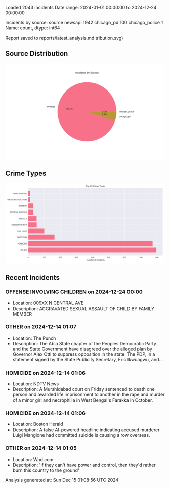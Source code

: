 
Loaded 2043 incidents
Date range: 2024-01-01 00:00:00 to 2024-12-24 00:00:00

Incidents by source:
source
newsapi           1942
chicago_pd         100
chicago_police       1
Name: count, dtype: int64

Report saved to reports/latest_analysis.md
tribution.svg)

## Source Distribution
![Source Distribution](images/source_distribution.svg)

## Crime Types
![Crime Types](images/crime_types.svg)

## Recent Incidents

### OFFENSE INVOLVING CHILDREN on 2024-12-24 00:00
- Location: 009XX N CENTRAL AVE
- Description: AGGRAVATED SEXUAL ASSAULT OF CHILD BY FAMILY MEMBER


### OTHER on 2024-12-14 01:07
- Location: The Punch
- Description: The Abia State chapter of the Peoples Democratic Party and the State Government have disagreed over the alleged plan by Governor Alex Otti to suppress opposition in the state. The PDP, in a statement signed by the State Publicity Secretary, Eric Ikwuagwu, and…


### HOMICIDE on 2024-12-14 01:06
- Location: NDTV News
- Description: A Murshidabad court on Friday sentenced to death one person and awarded life imprisonment to another in the rape and murder of a minor girl and necrophilia in West Bengal's Farakka in October.


### HOMICIDE on 2024-12-14 01:06
- Location: Boston Herald
- Description: A false AI-powered headline indicating accused murderer Luigi Mangione had committed suicide is causing a row overseas.


### OTHER on 2024-12-14 01:05
- Location: Wnd.com
- Description: 'If they can't have power and control, then they'd rather burn this country to the ground'

Analysis generated at: Sun Dec 15 01:08:56 UTC 2024
